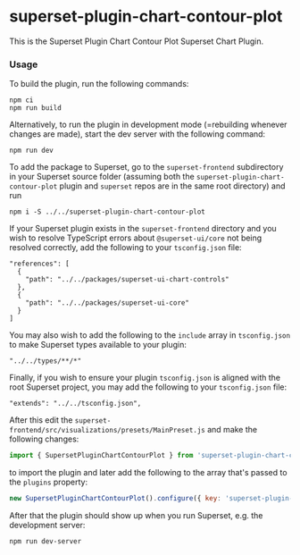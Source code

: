 # superset-plugin-chart-contour-plot

This is the Superset Plugin Chart Contour Plot Superset Chart Plugin.

### Usage

To build the plugin, run the following commands:

```
npm ci
npm run build
```

Alternatively, to run the plugin in development mode (=rebuilding whenever changes are made), start the dev server with the following command:

```
npm run dev
```

To add the package to Superset, go to the `superset-frontend` subdirectory in your Superset source folder (assuming both the `superset-plugin-chart-contour-plot` plugin and `superset` repos are in the same root directory) and run

```
npm i -S ../../superset-plugin-chart-contour-plot
```

If your Superset plugin exists in the `superset-frontend` directory and you wish to resolve TypeScript errors about `@superset-ui/core` not being resolved correctly, add the following to your `tsconfig.json` file:

```
"references": [
  {
    "path": "../../packages/superset-ui-chart-controls"
  },
  {
    "path": "../../packages/superset-ui-core"
  }
]
```

You may also wish to add the following to the `include` array in `tsconfig.json` to make Superset types available to your plugin:

```
"../../types/**/*"
```

Finally, if you wish to ensure your plugin `tsconfig.json` is aligned with the root Superset project, you may add the following to your `tsconfig.json` file:

```
"extends": "../../tsconfig.json",
```

After this edit the `superset-frontend/src/visualizations/presets/MainPreset.js` and make the following changes:

```js
import { SupersetPluginChartContourPlot } from 'superset-plugin-chart-contour-plot';
```

to import the plugin and later add the following to the array that's passed to the `plugins` property:

```js
new SupersetPluginChartContourPlot().configure({ key: 'superset-plugin-chart-contour-plot' }),
```

After that the plugin should show up when you run Superset, e.g. the development server:

```
npm run dev-server
```
